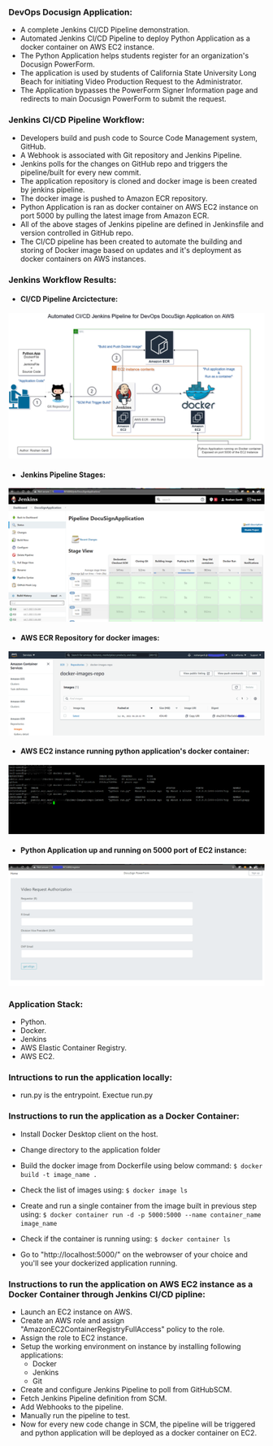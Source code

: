### DevOps Docusign Application:

- A complete Jenkins CI/CD Pipeline demonstration.
- Automated Jenkins CI/CD Pipeline to deploy Python Application as a docker container on AWS EC2 instance.
- The Python Application helps students register for an organization's Docusign PowerForm.
- The application is used by students of California State University Long Beach for initiating Video Production Request to the Administrator.
- The Application bypasses the PowerForm Signer Information page and redirects to main Docusign PowerForm to submit the request.

### Jenkins CI/CD Pipeline Workflow:
- Developers build and push code to Source Code Management system, GitHub.
- A Webhook is associated with Git repository and Jenkins Pipeline.
- Jenkins polls for the changes on GitHub repo and triggers the pipeline/built for every new commit.
- The application repository is cloned and docker image is been created by jenkins pipeline.
- The docker image is pushed to Amazon ECR repository.
- Python Application is ran as docker container on AWS EC2 instance on port 5000 by pulling the latest image from Amazon ECR.
- All of the above stages of Jenkins pipeline are defined in Jenkinsfile and version controlled in GitHub repo.
- The CI/CD pipeline has been created to automate the building and storing of Docker image based on updates and it's deployment as docker containers on AWS instances.

### Jenkins Workflow Results:
- #### CI/CD Pipeline Arcictecture:

![CICD_DevOps_Pipeline](https://github.com/roshangardi/DevOps-Docusign-Application/blob/master/Images/CICD_DevOps_Pipeline.png?raw=true)

- #### Jenkins Pipeline Stages:

![Pipeline_Stages](https://github.com/roshangardi/DevOps-Docusign-Application/blob/master/Images/PipelineJobOverview.png?raw=true)

- #### AWS ECR Repository for docker images:

![AWS_ECR_Repository](https://github.com/roshangardi/DevOps-Docusign-Application/blob/master/Images/AWS_ECR_Image_Repo.png?raw=true)

- #### AWS EC2 instance running python application's docker container:

![AWS_EC2_Docker](https://github.com/roshangardi/DevOps-Docusign-Application/blob/master/Images/Runningdockercontainer.png?raw=true)

- #### Python Application up and running on 5000 port of EC2 instance:

![Python_App_on_Docker](https://github.com/roshangardi/DevOps-Docusign-Application/blob/master/Images/DockerContainerApp.png?raw=true)

### Application Stack:
- Python.
- Docker.
- Jenkins
- AWS Elastic Container Registry.
- AWS EC2.

### Intructions to run the application locally:
- run.py is the entrypoint. Exectue run.py

### Instructions to run the application as a Docker Container:
- Install Docker Desktop client on the host.
- Change directory to the application folder
- Build the docker image from Dockerfile using below command:
`$ docker build -t image_name .`

- Check the list of images using:
`$ docker image ls`

- Create and run a single container from the image built in previous step using:
`$ docker container run -d -p 5000:5000 --name container_name image_name`

- Check if the container is running using:
`$ docker container ls`

- Go to "http://localhost:5000/" on the webrowser of your choice and you'll see your dockerized application running.

### Instructions to run the application on AWS EC2 instance as a Docker Container through Jenkins CI/CD pipline:

- Launch an EC2 instance on AWS.
- Create an AWS role and assign "AmazonEC2ContainerRegistryFullAccess" policy to the role.
- Assign the role to EC2 instance.
- Setup the working environment on instance by installing following applications:
  - Docker
  - Jenkins
  - Git
- Create and configure Jenkins Pipeline to poll from GitHubSCM.
- Fetch Jenkins Pipeline definition from SCM.
- Add Webhooks to the pipeline.
- Manually run the pipeline to test.
- Now for every new code change in SCM, the pipeline will be triggered and python application will be deployed as a docker container on EC2.
